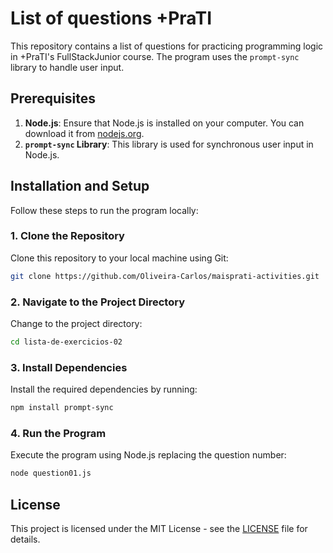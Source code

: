 # List of questions +PraTI

This repository contains a list of questions for practicing programming logic in +PraTI's FullStackJunior course. The program uses the `prompt-sync` library to handle user input.

## Prerequisites

1. **Node.js**: Ensure that Node.js is installed on your computer. You can download it from [nodejs.org](https://nodejs.org/).
2. **`prompt-sync` Library**: This library is used for synchronous user input in Node.js.

## Installation and Setup

Follow these steps to run the program locally:

### 1. Clone the Repository

Clone this repository to your local machine using Git:

```bash
git clone https://github.com/Oliveira-Carlos/maisprati-activities.git
```

### 2. Navigate to the Project Directory

Change to the project directory:

```bash
cd lista-de-exercicios-02
```

### 3. Install Dependencies

Install the required dependencies by running:

```bash
npm install prompt-sync
```

### 4. Run the Program

Execute the program using Node.js replacing the question number:

```bash
node question01.js
```

## License

This project is licensed under the MIT License - see the [LICENSE]() file for details.
